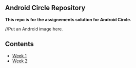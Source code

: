 ## Android Circle Repository

**This repo is for the assignements solution for Android Circle.**

 //Put an Android image here.
 ## Contents
 - [Week 1](https://github.com/CATReloaded/Android-Cricle-Tasks/tree/master/Weeks/Week%201)
 - [Week 2]()
